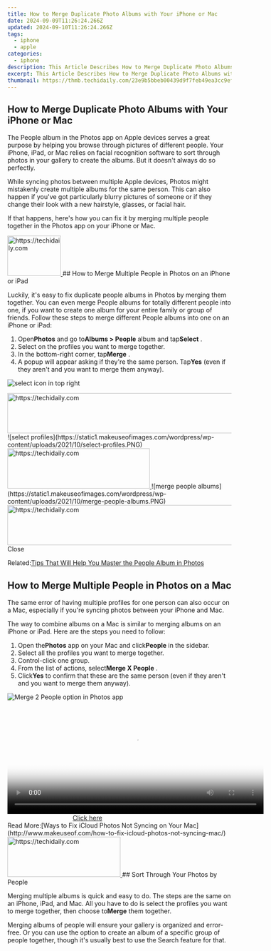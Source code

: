 ```yaml
---
title: How to Merge Duplicate Photo Albums with Your iPhone or Mac
date: 2024-09-09T11:26:24.266Z
updated: 2024-09-10T11:26:24.266Z
tags:
  - iphone
  - apple
categories:
  - iphone
description: This Article Describes How to Merge Duplicate Photo Albums with Your iPhone or Mac
excerpt: This Article Describes How to Merge Duplicate Photo Albums with Your iPhone or Mac
thumbnail: https://thmb.techidaily.com/23e9b5bbeb00439d9f7feb49ea3cc9ef3c324a1bee0af7da53ac4687c4b6e4a3.png
---
```


## How to Merge Duplicate Photo Albums with Your iPhone or Mac

 The People album in the Photos app on Apple devices serves a great purpose by helping you browse through pictures of different people. Your iPhone, iPad, or Mac relies on facial recognition software to sort through photos in your gallery to create the albums. But it doesn't always do so perfectly.

 While syncing photos between multiple Apple devices, Photos might mistakenly create multiple albums for the same person. This can also happen if you've got particularly blurry pictures of someone or if they change their look with a new hairstyle, glasses, or facial hair.

 If that happens, here's how you can fix it by merging multiple people together in the Photos app on your iPhone or Mac.

<!-- affiliate ads begin -->
<a href="https://aligracehair.sjv.io/c/5597632/2135362/19272" target="_top" id="2135362">
  <img src="//a.impactradius-go.com/display-ad/19272-2135362" border="0" alt="https://techidaily.com" width="120" height="90"/>
</a>
<img height="0" width="0" src="https://aligracehair.sjv.io/i/5597632/2135362/19272" style="position:absolute;visibility:hidden;" border="0" />
<!-- affiliate ads end -->
## How to Merge Multiple People in Photos on an iPhone or iPad

 Luckily, it's easy to fix duplicate people albums in Photos by merging them together. You can even merge People albums for totally different people into one, if you want to create one album for your entire family or group of friends. Follow these steps to merge different People albums into one on an iPhone or iPad:

1. Open**Photos** and go to**Albums > People** album and tap**Select** .
2. Select on the profiles you want to merge together.
3. In the bottom-right corner, tap**Merge** .
4. A popup will appear asking if they're the same person. Tap**Yes** (even if they aren't and you want to merge them anyway).

![select icon in top right](https://static1.makeuseofimages.com/wordpress/wp-content/uploads/2021/10/select-icon-in-top-right.PNG)

<!-- affiliate ads begin -->
<a href="https://appsumo.8odi.net/c/5597632/2123750/7443" target="_top" id="2123750">
  <img src="//a.impactradius-go.com/display-ad/7443-2123750" border="0" alt="https://techidaily.com" width="728" height="90"/>
</a>
<img height="0" width="0" src="https://appsumo.8odi.net/i/5597632/2123750/7443" style="position:absolute;visibility:hidden;" border="0" />
<!-- affiliate ads end -->
![select profiles](https://static1.makeuseofimages.com/wordpress/wp-content/uploads/2021/10/select-profiles.PNG)

<!-- affiliate ads begin -->
<a href="https://aligracehair.sjv.io/c/5597632/2115933/19272" target="_top" id="2115933">
  <img src="//a.impactradius-go.com/display-ad/19272-2115933" border="0" alt="https://techidaily.com" width="320" height="90"/>
</a>
<img height="0" width="0" src="https://aligracehair.sjv.io/i/5597632/2115933/19272" style="position:absolute;visibility:hidden;" border="0" />
<!-- affiliate ads end -->
![merge people albums](https://static1.makeuseofimages.com/wordpress/wp-content/uploads/2021/10/merge-people-albums.PNG)

<!-- affiliate ads begin -->
<a href="https://appsumo.8odi.net/c/5597632/2123730/7443" target="_top" id="2123730">
  <img src="//a.impactradius-go.com/display-ad/7443-2123730" border="0" alt="https://techidaily.com" width="728" height="90"/>
</a>
<img height="0" width="0" src="https://appsumo.8odi.net/i/5597632/2123730/7443" style="position:absolute;visibility:hidden;" border="0" />
<!-- affiliate ads end -->
Close

 Related:[Tips That Will Help You Master the People Album in Photos](https://www.makeuseof.com/tips-to-master-people-album-photos-iphone/)

## How to Merge Multiple People in Photos on a Mac

 The same error of having multiple profiles for one person can also occur on a Mac, especially if you're syncing photos between your iPhone and Mac.

 The way to combine albums on a Mac is similar to merging albums on an iPhone or iPad. Here are the steps you need to follow:

1. Open the**Photos** app on your Mac and click**People** in the sidebar.
2. Select all the profiles you want to merge together.
3. Control-click one group.
4. From the list of actions, select**Merge X People** .
5. Click**Yes** to confirm that these are the same person (even if they aren't and you want to merge them anyway).

![Merge 2 People option in Photos app](https://static1.makeuseofimages.com/wordpress/wp-content/uploads/2021/10/Merge-2-People-option-in-Photos-app.jpg)

<!-- affiliate ads begin -->
<span id="1983539">
					<video width="576" height="240" style="cursor:pointer"
           poster="//a.impactradius-go.com/display-clicktoplayimage/1983539.png"
           onclick="if(!this.playClicked){this.play();this.setAttribute('controls',true);this.playClicked=true;}">
	   <source src="//a.impactradius-go.com/display-ad/22993-1983539">
	   <img src="//a.impactradius-go.com/display-clicktoplayimage/1983539.png" style="border: none; height: 100%; width: 100%; object-fit: contain">
	</video>
	<div style="width:360px;text-align:center"><a href="javascript:window.open(decodeURIComponent('https%3A%2F%2Fhomestyler.sjv.io%2Fc%2F5597632%2F1983539%2F22993'), '_blank');void(0);">Click here</a></div>
</span>
<img height="0" width="0" src="https://imp.pxf.io/i/5597632/1983539/22993" style="position:absolute;visibility:hidden;" border="0" />
<!-- affiliate ads end -->
 Read More:[Ways to Fix iCloud Photos Not Syncing on Your Mac](http://www.makeuseof.com/how-to-fix-icloud-photos-not-syncing-mac/)

<!-- affiliate ads begin -->
<a href="https://25home.pxf.io/c/5597632/2123473/16836" target="_top" id="2123473">
  <img src="//a.impactradius-go.com/display-ad/16836-2123473" border="0" alt="https://techidaily.com" width="254" height="90"/>
</a>
<img height="0" width="0" src="https://25home.pxf.io/i/5597632/2123473/16836" style="position:absolute;visibility:hidden;" border="0" />
<!-- affiliate ads end -->
## Sort Through Your Photos by People

 Merging multiple albums is quick and easy to do. The steps are the same on an iPhone, iPad, and Mac. All you have to do is select the profiles you want to merge together, then choose to**Merge** them together.

 Merging albums of people will ensure your gallery is organized and error-free. Or you can use the option to create an album of a specific group of people together, though it's usually best to use the Search feature for that.


<ins class="adsbygoogle"
     style="display:block"
     data-ad-format="autorelaxed"
     data-ad-client="ca-pub-7571918770474297"
     data-ad-slot="1223367746"></ins>



<ins class="adsbygoogle"
     style="display:block"
     data-ad-client="ca-pub-7571918770474297"
     data-ad-slot="8358498916"
     data-ad-format="auto"
     data-full-width-responsive="true"></ins>




